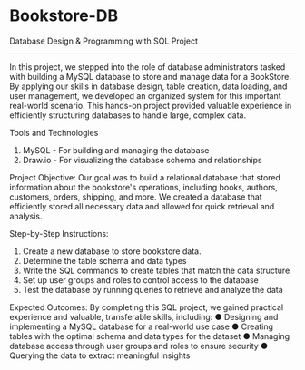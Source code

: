 # Bookstore-DB
Database Design &amp; Programming with SQL Project
****
In this project, we stepped into the role of database administrators tasked with building a MySQL database to store and manage data for a BookStore. By applying our skills in database design, table creation, data loading, and user management, we developed an organized system for this important real-world scenario. This hands-on project provided valuable experience in efficiently structuring databases to handle large, complex data.

Tools and Technologies 
1. MySQL - For building and managing the database 
2. Draw.io - For visualizing the database schema and 
relationships

Project Objective: 
Our goal was to build a relational database that stored information about the bookstore's operations, including books, authors, customers, orders, shipping, and more. We created a database that efficiently stored all necessary data and allowed for quick retrieval and analysis.

Step-by-Step Instructions:  
1. Create a new database to store bookstore data. 
2. Determine the table schema and data types 
3. Write the SQL commands to create tables that match the 
data structure 
4. Set up user groups and roles to control access to the 
database 
5. Test the database by running queries to retrieve and analyze 
the data

Expected Outcomes: 
By completing this SQL project, we gained practical experience and valuable, transferable skills, including:
● Designing and implementing a MySQL database for a 
real-world use case 
● Creating tables with the optimal schema and data types 
for the dataset 
● Managing database access through user groups and roles 
to ensure security 
● Querying the data to extract meaningful insights 
